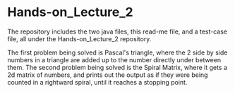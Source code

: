 # Hands-on_Lecture_2
The repository includes the two java files, this read-me file, and a test-case file, all under the Hands-on_Lecture_2 repository.

The first problem being solved is Pascal's triangle, where the 2 side by side numbers in a triangle are added up to the number directly under between them. 
The second problem being solved is the Spiral Matrix, where it gets a 2d matrix of numbers, and prints out the output as if they were being counted in a rightward spiral, until it reaches a stopping point.
